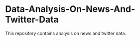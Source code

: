 # Data-Analysis-On-News-And-Twitter-Data
This repository contains analysis on news and twitter data.

